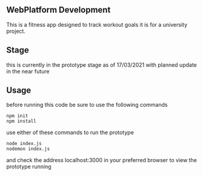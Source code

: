 ## WebPlatform Development

This is a fitness app designed to track workout goals it is for a university project. 

## Stage

this is currently in the prototype stage as of 17/03/2021
with planned update in the near future

## Usage
before running this code be sure to use the following commands

```
npm init
npm install
```

use either of these commands to run the prototype

```
node index.js
nodemon index.js
```

and check the address localhost:3000 in your preferred browser to view the prototype running
